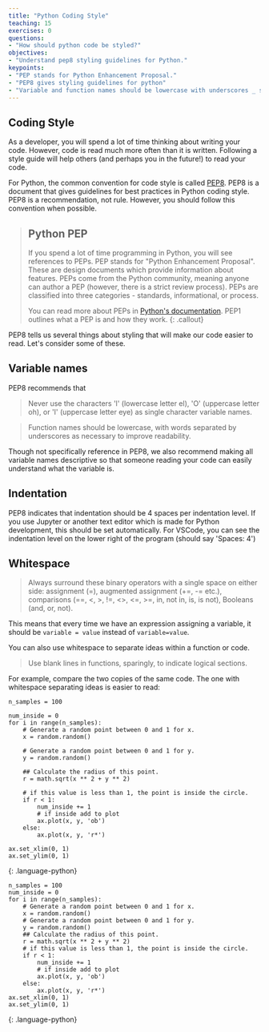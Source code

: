 ```yaml
---
title: "Python Coding Style"
teaching: 15
exercises: 0
questions:
- "How should python code be styled?"
objectives:
- "Understand pep8 styling guidelines for Python."
keypoints:
- "PEP stands for Python Enhancement Proposal."
- "PEP8 gives styling guidelines for python"
- "Variable and function names should be lowercase with underscores _ separating words."
---
```


## Coding Style

As a developer, you will spend a lot of time thinking about writing your code. However, code is read much more often than it is written. Following a style guide will help others (and perhaps you in the future!) to read your code.

For Python, the common convention for code style is called [PEP8](https://www.python.org/dev/peps/pep-0008/). PEP8 is a document that gives guidelines for best practices in Python coding style. PEP8 is a recommendation, not rule. However, you should follow this convention when possible.

> ## Python PEP
>
> If you spend a lot of time programming in Python, you will see references to PEPs. PEP stands for "Python Enhancement Proposal". These are design documents which provide information about features. PEPs come from the Python community, meaning anyone can author a PEP (however, there is a strict review process). PEPs are classified into three categories - standards, informational, or process.
>
> You can read more about PEPs in [Python's documentation](https://www.python.org/dev/peps/pep-0001/). PEP1 outlines what a PEP is and how they work.
{: .callout}

PEP8 tells us several things about styling that will make our code easier to read. Let's consider some of these.

## Variable names
PEP8 recommends that

> Never use the characters 'l' (lowercase letter el), 'O' (uppercase letter oh), or 'I' (uppercase letter eye) as single character variable names.
 
> Function names should be lowercase, with words separated by underscores as necessary to improve readability.

Though not specifically reference in PEP8, we also recommend making all variable names descriptive so that someone reading your code can easily understand what the variable is. 

## Indentation

PEP8 indicates that indentation should be 4 spaces per indentation level. If you use Jupyter or another text editor which is made for Python development, this should be set automatically. For VSCode, you can see the indentation level on the lower right of the program (should say 'Spaces: 4')

## Whitespace

> Always surround these binary operators with a single space on either side: assignment (=), augmented assignment (+=, -= etc.), comparisons (==, <, >, !=, <>, <=, >=, in, not in, is, is not), Booleans (and, or, not).

This means that every time we have an expression assigning a variable, it should be `variable = value` instead of `variable=value`.

You can also use whitespace to separate ideas within a function or code.

> Use blank lines in functions, sparingly, to indicate logical sections.

For example, compare the two copies of the same code. The one with whitespace separating ideas is easier to read:

~~~
n_samples = 100

num_inside = 0
for i in range(n_samples):
    # Generate a random point between 0 and 1 for x.
    x = random.random()
    
    # Generate a random point between 0 and 1 for y.
    y = random.random()
    
    ## Calculate the radius of this point.
    r = math.sqrt(x ** 2 + y ** 2)
    
    # if this value is less than 1, the point is inside the circle.
    if r < 1:
        num_inside += 1
        # if inside add to plot
        ax.plot(x, y, 'ob')
    else:
        ax.plot(x, y, 'r*')

ax.set_xlim(0, 1)
ax.set_ylim(0, 1)
~~~
{: .language-python}

~~~
n_samples = 100
num_inside = 0
for i in range(n_samples):
    # Generate a random point between 0 and 1 for x.
    x = random.random()
    # Generate a random point between 0 and 1 for y.
    y = random.random()
    ## Calculate the radius of this point.
    r = math.sqrt(x ** 2 + y ** 2)
    # if this value is less than 1, the point is inside the circle.
    if r < 1:
        num_inside += 1
        # if inside add to plot
        ax.plot(x, y, 'ob')
    else:
        ax.plot(x, y, 'r*')
ax.set_xlim(0, 1)
ax.set_ylim(0, 1)
~~~
{: .language-python}
